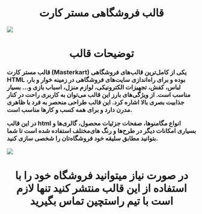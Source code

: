 <h1 align="center">قالب فروشگاهی مستر کارت</h1>
<img src="https://github.com/codepich/Master/assets/150552920/035209a0-6014-4a52-ae60-86c376af9ec2)https://github.com/codepich/Master/assets/150552920/035209a0-6014-4a52-ae60-86c376af9ec2">
<h1 align="center">توضیحات قالب</h1>
<h3>قالب مستر کارت (Masterkart) یکی از کامل‌ترین قالب‌های فروشگاهی HTML بوده و برای راه‌اندازی سایت‌های فروشگاهی در زمینه خوار و بار، لباس، کفش، تجهیزات الکترونیکی، لوازم منزل، اسباب بازی و… بسیار مناسب است. از ویژگی‌های بارز این قالب می‌توان به کاربری راحت در کنار جذابیت بصری بالا اشاره کرد. این قالب طراحی منحصر به فرد با ظاهری مدرن دارد و برای همه کسب و کارها مناسب است.

 

در این قالب html انواع مگامنوها، صفحات جزئیات محصول، گالری‌ها و بسیاری امکانات دیگر در طرح‌ها و رنگ های‌مختلف استفاده شده است تا شما بتوانید مطابق سلیقه خود فروشگاه‌تان را شخصی سازی کنید.</h3>
<img src="https://files.rtl-theme.com/contents/post-259409/15aa1166c17886e91867e1176cc6635e55c34194265676.jpg">
<h1 align="center">در صورت نیاز میتوانید فروشگاه خود را با استفاده از این قالب منتشر کنید تنها لازم است با تیم راستچین تماس بگیرید</h1>
